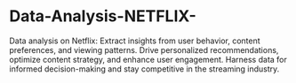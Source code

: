 # Data-Analysis-NETFLIX-
Data analysis on Netflix: Extract insights from user behavior, content preferences, and viewing patterns. Drive personalized recommendations, optimize content strategy, and enhance user engagement. Harness data for informed decision-making and stay competitive in the streaming industry.
